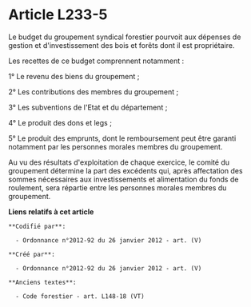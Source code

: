 # Article L233-5

Le budget du groupement syndical forestier pourvoit aux dépenses de gestion et d'investissement des bois et forêts dont il
est propriétaire.

Les recettes de ce budget comprennent notamment :

1° Le revenu des biens du groupement ;

2° Les contributions des membres du groupement ;

3° Les subventions de l'Etat et du département ;

4° Le produit des dons et legs ;

5° Le produit des emprunts, dont le remboursement peut être garanti notamment par les personnes morales membres du
groupement.

Au vu des résultats d'exploitation de chaque exercice, le comité du groupement détermine la part des excédents qui, après
affectation des sommes nécessaires aux investissements et alimentation du fonds de roulement, sera répartie entre les
personnes morales membres du groupement.

**Liens relatifs à cet article**

	**Codifié par**:

	  - Ordonnance n°2012-92 du 26 janvier 2012 - art. (V)

	**Créé par**:

	  - Ordonnance n°2012-92 du 26 janvier 2012 - art. (V)

	**Anciens textes**:

	  - Code forestier - art. L148-18 (VT)

